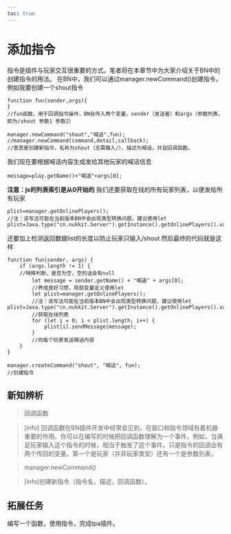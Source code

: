 ```yaml
---
toc: true
---
```

# 添加指令
指令是插件与玩家交互很重要的方式。笔者将在本章节中为大家介绍关于BN中的创建指令的用法。
在BN中，我们可以通过manager.newCommand()创建指令，例如我要创建一个shout指令
~~~
function fun(sender,args){
}
//fun函数，用于回调指令操作，BN会传入两个变量，sender（发送者）和args（参数列表，即为/shout 参数1 参数2）

manager.newCommand("shout","喊话",fun);
//manager.newCommand(command,detail,callback);
//意思是创建新指令，名称为shout（无需输入/），描述为喊话，并且回调函数。
~~~
我们现在要根据喊话内容生成发给其他玩家的喊话信息
~~~
message=play.getName()+"喊道"+args[0];
~~~
**注意：js的列表索引是从0开始的**
我们还要获取在线的所有玩家列表，以便发给所有玩家
~~~
plist=manager.getOnlinePlayers();
//注：该写法可能在当前版本BN中会出现类型转换问题，建议使用let plist=Java.type("cn.nukkit.Server").getInstance().getOnlinePlayers().values().toArray();
~~~
还要加上检测返回数据list的长度以防止玩家只输入/shout
然后最终的代码就是这样
~~~
function fun(sender, args) {
    if (args.length != 1) {
    //特殊判断，是否为空，空的话会有null
        let message = sender.getName() + "喊道" + args[0];
        //养成良好习惯，局部变量定义使用let
        let plist=manager.getOnlinePlayers();
        //注：该写法可能在当前版本BN中会出现类型转换问题，建议使用let plist=Java.type("cn.nukkit.Server").getInstance().getOnlinePlayers().values().toArray();
        //获取在线列表
        for (let i = 0; i < plist.length; i++) {
            plist[i].sendMessage(message);
        }
        //向每个玩家发送喊话内容
    }
}

manager.createCommand("shout", "喊话", fun);
//创建指令
~~~
## 新知辨析
>回调函数

>[info] 回调函数在BN插件开发中经常会见到，在窗口和指令领域有着机器重要的作用。你可以在编写的时候把回调函数理解为一个事件。例如，当满足玩家输入这个指令的时候，相当于触发了这个事件。只是指令的回调会有两个传回的变量。第一个是玩家（并非玩家类型）还有一个是参数列表。

>manager.newCommand()

>[info]创建新指令（指令名，描述，回调函数）。
## 拓展任务
编写一个函数，使用指令，完成tpa插件。